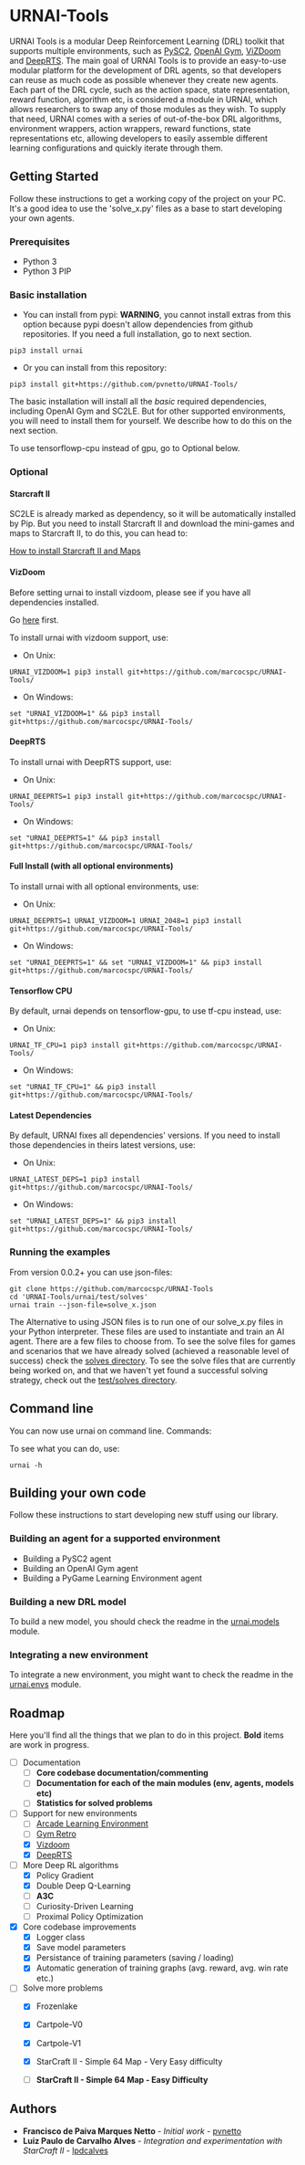 # URNAI-Tools
URNAI Tools is a modular Deep Reinforcement Learning (DRL) toolkit that supports multiple environments, such as [PySC2](https://github.com/deepmind/pysc2), [OpenAI Gym](https://github.com/openai/gym), [ViZDoom](https://github.com/mwydmuch/ViZDoom) and [DeepRTS](https://github.com/cair/deep-rts). The main goal of URNAI Tools is to provide an easy-to-use modular platform for the development of DRL agents, so that developers can reuse as much code as possible whenever they create new agents. Each part of the DRL cycle, such as the action space, state representation, reward function, algorithm etc, is considered a module in URNAI, which allows researchers to swap any of those modules as they wish. To supply that need, URNAI comes with a series of out-of-the-box DRL algorithms, environment wrappers, action wrappers, reward functions, state representations etc, allowing developers to easily assemble different learning configurations and quickly iterate through them.

## Getting Started

Follow these instructions to get a working copy of the project on your PC. It's a good idea to use the 'solve_x.py' files as a base to start developing your own agents.

### Prerequisites

- Python 3
- Python 3 PIP

### Basic installation

- You can install from pypi:
**WARNING**, you cannot install extras from this option because pypi doesn't allow dependencies from github repositories. If you need a full installation, go to next section.
```
pip3 install urnai
```

- Or you can install from this repository:
```
pip3 install git+https://github.com/pvnetto/URNAI-Tools/ 
```

The basic installation will install all the *basic* required dependencies, including OpenAI Gym and SC2LE. But for other supported environments, you will need to install them for yourself. We describe how to do this on the next section. 

To use tensorflowp-cpu instead of gpu, go to Optional below.

### Optional

#### Starcraft II

SC2LE is already marked as dependency, so it will be automatically installed by Pip. But you need to install Starcraft II and download the mini-games and maps to Starcraft II, to do this, you can head to:

[How to install Starcraft II and Maps](https://github.com/deepmind/pysc2#get-starcraft-ii) 

#### VizDoom

Before setting urnai to install vizdoom, please see if you have all dependencies installed.

Go [here](https://github.com/mwydmuch/ViZDoom/blob/master/doc/Building.md#deps) first.

To install urnai with vizdoom support, use:

- On Unix:
```
URNAI_VIZDOOM=1 pip3 install git+https://github.com/marcocspc/URNAI-Tools/ 
```

- On Windows:
```
set "URNAI_VIZDOOM=1" && pip3 install git+https://github.com/marcocspc/URNAI-Tools/
```

#### DeepRTS 

To install urnai with DeepRTS support, use:

- On Unix:
```
URNAI_DEEPRTS=1 pip3 install git+https://github.com/marcocspc/URNAI-Tools/
```

- On Windows:
```
set "URNAI_DEEPRTS=1" && pip3 install git+https://github.com/marcocspc/URNAI-Tools/
```

#### Full Install (with all optional environments)

To install urnai with all optional environments, use:

- On Unix:
```
URNAI_DEEPRTS=1 URNAI_VIZDOOM=1 URNAI_2048=1 pip3 install git+https://github.com/marcocspc/URNAI-Tools/
```

- On Windows:
```
set "URNAI_DEEPRTS=1" && set "URNAI_VIZDOOM=1" && pip3 install git+https://github.com/marcocspc/URNAI-Tools/
```

#### Tensorflow CPU

By default, urnai depends on tensorflow-gpu, to use tf-cpu instead, use:

- On Unix:
```
URNAI_TF_CPU=1 pip3 install git+https://github.com/marcocspc/URNAI-Tools/ 
```

- On Windows:
```
set "URNAI_TF_CPU=1" && pip3 install git+https://github.com/marcocspc/URNAI-Tools/
```

#### Latest Dependencies 

By default, URNAI fixes all dependencies' versions. If you need to install those dependencies in theirs latest versions, use: 

- On Unix:
```
URNAI_LATEST_DEPS=1 pip3 install git+https://github.com/marcocspc/URNAI-Tools/
```

- On Windows:
```
set "URNAI_LATEST_DEPS=1" && pip3 install git+https://github.com/marcocspc/URNAI-Tools/
```

### Running the examples

From version 0.0.2+ you can use json-files:

```
git clone https://github.com/marcocspc/URNAI-Tools 
cd 'URNAI-Tools/urnai/test/solves'
urnai train --json-file=solve_x.json
```

The Alternative to using JSON files is to run one of our solve_x.py files in your Python interpreter. These files are used to instantiate and train an AI agent.
There are a few files to choose from. To see the solve files for games and scenarios that we have already solved (achieved a reasonable level of success) check the [solves directory](https://github.com/marcocspc/URNAI-Tools/tree/master/urnai/solves). To see the solve files that are currently being worked on, and that we haven't yet found a successful solving strategy, check out the [test/solves directory](https://github.com/marcocspc/URNAI-Tools/tree/master/urnai/test/solves).

## Command line

You can now use urnai on command line. Commands:

To see what you can do, use:
```
urnai -h
```

## Building your own code

Follow these instructions to start developing new stuff using our library.

### Building an agent for a supported environment

- Building a PySC2 agent
- Building an OpenAI Gym agent
- Building a PyGame Learning Environment agent

### Building a new DRL model

To build a new model, you should check the readme in the [urnai.models](https://github.com/pvnetto/URNAI-Tools/tree/master/urnai/models) module.

### Integrating a new environment

To integrate a new environment, you might want to check the readme in the [urnai.envs](https://github.com/pvnetto/URNAI-Tools/tree/master/urnai/envs) module.

## Roadmap

Here you'll find all the things that we plan to do in this project. **Bold** items are work in progress.

* [ ] Documentation
  * [ ] **Core codebase documentation/commenting**
  * [ ] **Documentation for each of the main modules (env, agents, models etc)**
  * [ ] **Statistics for solved problems**
* [ ] Support for new environments
  * [ ] [Arcade Learning Environment](https://github.com/mgbellemare/Arcade-Learning-Environment)
  * [ ] [Gym Retro](https://github.com/openai/retro)
  * [X] [Vizdoom](https://github.com/mwydmuch/ViZDoom)
  * [X] [DeepRTS](https://github.com/cair/deep-rts)
* [ ] More Deep RL algorithms
  * [X] Policy Gradient
  * [X] Double Deep Q-Learning
  * [ ] **A3C**
  * [ ] Curiosity-Driven Learning
  * [ ] Proximal Policy Optimization
* [X] Core codebase improvements
  * [X] Logger class
  * [X] Save model parameters
  * [X] Persistance of training parameters (saving / loading)
  * [X] Automatic generation of training graphs (avg. reward, avg. win rate etc.)
* [ ] Solve more problems
  * [X] Frozenlake
  * [X] Cartpole-V0
  * [X] Cartpole-V1
  * [X] StarCraft II - Simple 64 Map - Very Easy difficulty
  * [ ] **StarCraft II - Simple 64 Map - Easy Difficulty**


## Authors

* **Francisco de Paiva Marques Netto** - *Initial work* - [pvnetto](https://github.com/pvnetto)
* **Luiz Paulo de Carvalho Alves** - *Integration and experimentation with StarCraft II* - [lpdcalves](https://github.com/lpdcalves)
